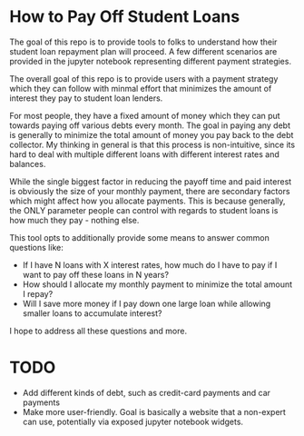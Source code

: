 # How to Pay Off Student Loans

The goal of this repo is to provide tools to folks to understand how their
student loan repayment plan will proceed. A few different scenarios are
provided in the jupyter notebook representing different payment strategies.

The overall goal of this repo is to provide users with a payment strategy which
they can follow with minmal effort that minimizes the amount of interest they
pay to student loan lenders.

For most people, they have a fixed amount of money which they can put towards
paying off various debts every month. The goal in paying any debt is generally
to minimize the total amount of money you pay back to the debt collector. My
thinking in general is that this process is non-intuitive, since its hard to
deal with multiple different loans with different interest rates and balances. 

While the single biggest factor in reducing the payoff time and paid interest
is obviously the size of your monthly payment, there are secondary factors
which might affect how you allocate payments. This is because generally, the
ONLY parameter people can control with regards to student loans is how much
they pay - nothing else.

This tool opts to additionally provide some means to answer common questions
like:

- If I have N loans with X interest rates, how much do I have to pay if I want
  to pay off these loans in N years?
- How should I allocate my monthly payment to minimize the total amount I
  repay?
- Will I save more money if I pay down one large loan while allowing smaller
  loans to accumulate interest?

I hope to address all these questions and more.

# TODO

- Add different kinds of debt, such as credit-card payments and car payments
- Make more user-friendly. Goal is basically a website that a non-expert can
  use, potentially via exposed jupyter notebook widgets.
